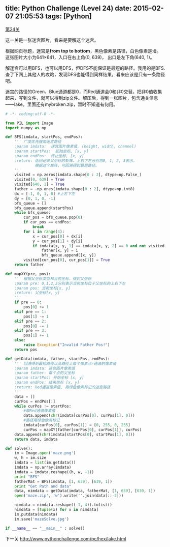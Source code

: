 title: Python Challenge (Level 24)
date: 2015-02-07 21:05:53
tags: [Python]
---

[第24关](http://www.pythonchallenge.com/pc/hex/ambiguity.html)

这一关是一张迷宫图片，看来是要解这个迷宫。

根据网页标题，迷宫是**from top to bottom**，黑色像素是路径，白色像素是墙。这张图片大小为641×641，入口在右上角(0, 639)， 出口是左下角(640, 1)。

解迷宫可以用BFS，也可以用DFS，但DFS不能保证是最短的路径。我用的是BFS. 查了下网上其他人的攻略，发现DFS也能得到同样结果，看来应该是只有一条路径吧。

迷宫的路径的Green、Blue通道都是0，而Red通道会0和非0交替。把非0值收集起来，写到文件，就可以得到zip文件。解压后，得到一张图片，包含通关信息——lake。里面还有mybroken.zip，暂时不知道有何用。

<!-- more -->

``` Python
# -*- coding:utf-8 -*-

from PIL import Image
import numpy as np

def BFS(imdata, startPos, endPos):
    ''' 广度优先搜索迷宫路径
    :param imdata:  迷宫图片像素值, (height, width, channel)
    :param startPos:  起始坐标, [x, y]
    :param endPos:  终止坐标, [x, y]
    :return: 返回记录父坐标的矩阵，上右下左分别用0, 1, 2, 3表示。
             根据这个矩阵，可回溯得到最短路径。
    '''
    visited = np.zeros(imdata.shape[0 : 2], dtype=np.False_)
    visited[0, 639] = True
    visited[640, 1] = True
    father = -np.ones(imdata.shape[0 : 2], dtype=np.int8)
    dx = [-1, 0, 1, 0] #上右下左
    dy = [0, 1, 0, -1]
    bfs_queue = []
    bfs_queue.append(startPos)
    while bfs_queue:
        cur_pos = bfs_queue.pop(0)
        if cur_pos == endPos:
            break
        for i in range(4):
            x = cur_pos[0] + dx[i]
            y = cur_pos[1] + dy[i]
            if imdata[x, y, 1] == imdata[x, y, 2] == 0 and not visited[x, y]:
                father[x, y] = i
                bfs_queue.append([x, y])
        visited[cur_pos[0], cur_pos[1]] = True
    return father

def mapXY(pre, pos):
    ''' 根据父坐标类型和当前坐标，得到父坐标
    :param pre: 0,1,2,3分别表示当前坐标位于父坐标的上右下左
    :param pos: 当前坐标[x, y]
    :return: 父坐标[x, y]
    '''
    if pre == 0:
        pos[0] += 1
    elif pre == 1:
        pos[1] -= 1
    elif pre == 2:
        pos[0] -= 1
    elif pre == 3:
        pos[1] += 1
    else:
        raise Exception("Invalid Father Pos!")
    return pos

def getData(imdata, father, startPos, endPos):
    ''' 回溯得到最短路径以及路径上每个像素点r通道的像素值
    :param imdata: 迷宫图片像素值
    :param father: 每个点的父坐标
    :param startPos: 开始坐标 [x, y]
    :param endPos: 结束坐标 [x, y]
    :return: Red通道像素值, 用绿色像素标记的迷宫路径
    '''
    data = []
    curPos = endPos[:]
    while curPos != startPos:
        #取Red通道像素值
        data.append(chr(imdata[curPos[0], curPos[1], 0]))
        #路径用绿色像素标记
        imdata[curPos[0], curPos[1]] = [0, 255, 0, 255]
        curPos = mapXY(father[curPos[0], curPos[1]], curPos)
    data.append(chr(imdata[startPos[0], startPos[1], 0]))
    return data, imdata

def solve():
    im = Image.open('maze.png')
    w, h = im.size
    imdata = list(im.getdata())
    imdata = np.array(imdata)
    imdata = imdata.reshape((h, w, -1))
    print "BFS"
    fatherMat = BFS(imdata, [1, 639], [639, 1])
    print "Get Path and data"
    data, nimdata = getData(imdata, fatherMat, [1, 639], [639, 1])
    open('maze.zip', 'w').write(''.join(data[::-2]))

    nimdata = nimdata.reshape((-1, 4)).tolist()
    nimdata = [tuple(x) for x in nimdata]
    im.putdata(nimdata)
    im.save('mazeSolve.jpg')

if __name__ == "__main__" : solve()
```

下一关 http://www.pythonchallenge.com/pc/hex/lake.html
